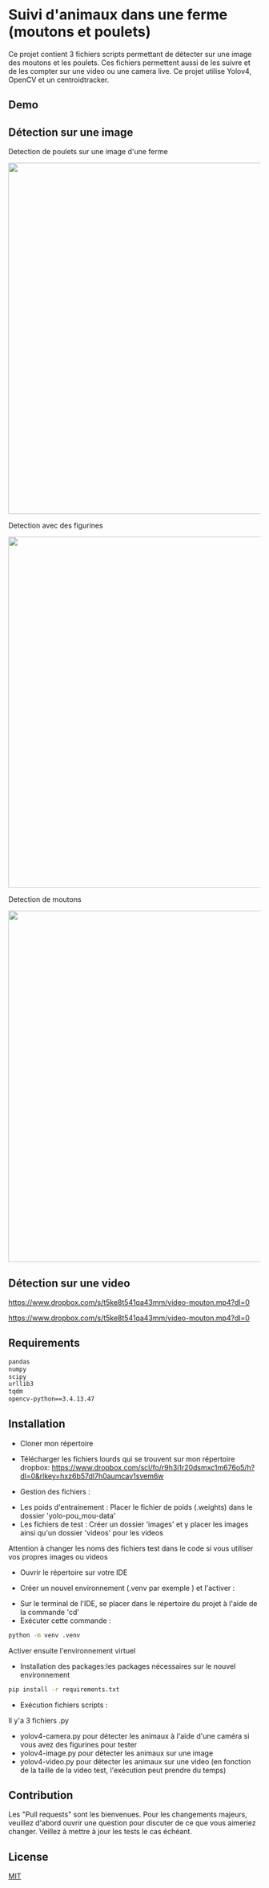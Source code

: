 # Suivi d'animaux dans une ferme (moutons et poulets)

Ce projet contient 3 fichiers scripts permettant de détecter sur une image des moutons et les poulets. Ces fichiers permettent aussi de les suivre et de les compter sur une video ou une camera live. Ce projet utilise Yolov4, OpenCV et un centroidtracker.

## Demo 

## Détection sur une image
Detection de poulets sur une image d'une ferme

<img src="https://user-images.githubusercontent.com/125910035/235456953-fa06e2bc-25f0-465f-8ea6-774c324698a3.jpg" width="700" height="700">


Detection avec des figurines


<img src="https://user-images.githubusercontent.com/125910035/235456840-45f25691-6631-4264-830f-17ee9a5006be.jpg" width="700" height="700">

Detection de moutons


<img src="https://user-images.githubusercontent.com/125910035/235457739-2985db6f-754c-4cb4-99ea-9d717be2d3d8.jpg" width="700" height="700">


## Détection sur une video

https://www.dropbox.com/s/t5ke8t541qa43mm/video-mouton.mp4?dl=0

https://www.dropbox.com/s/t5ke8t541qa43mm/video-mouton.mp4?dl=0


## Requirements
```bash
pandas
numpy
scipy
urllib3
tqdm
opencv-python==3.4.13.47
```

## Installation 

* Cloner mon répertoire

* Télécharger les fichiers lourds qui se trouvent sur mon répertoire dropbox:
https://www.dropbox.com/scl/fo/r9h3i1r20dsmxc1m676o5/h?dl=0&rlkey=hxz6b57dl7h0aumcav1svem6w

* Gestion des fichiers :

- Les poids d'entrainement :
Placer le fichier de poids (.weights) dans le dossier 'yolo-pou_mou-data' 
- Les fichiers de test : 
Créer un dossier 'images' et y placer les images ainsi qu'un dossier 'videos' pour les videos

Attention à changer les noms des fichiers test dans le code si vous utiliser vos propres images ou videos

* Ouvrir le répertoire sur votre IDE 

* Créer un nouvel environnement (.venv par exemple ) et l'activer : 

- Sur le terminal de l'IDE, se placer dans le répertoire du projet à l'aide de la commande 'cd'
- Exécuter cette commande :
```bash 
python -m venv .venv
```

Activer ensuite l'environnement virtuel


* Installation des packages:les packages nécessaires sur le nouvel environnement
```bash
pip install -r requirements.txt
```

* Exécution fichiers scripts :

 Il y'a 3 fichiers .py
- yolov4-camera.py pour détecter les animaux à l'aide d'une caméra si vous avez des figurines pour tester
- yolov4-image.py pour détecter les animaux sur une image
- yolov4-video.py pour détecter les animaux sur une video (en fonction de la taille de la video test, l'exécution peut prendre du temps)

## Contribution

Les "Pull requests" sont les bienvenues. Pour les changements majeurs, veuillez d'abord ouvrir une question pour discuter de ce que vous aimeriez changer.
Veillez à mettre à jour les tests le cas échéant.

## License

[MIT](https://choosealicense.com/licenses/mit/)
